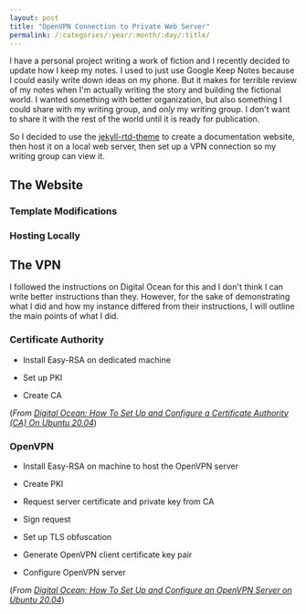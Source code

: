 ```yaml
---
layout: post
title: "OpenVPN Connection to Private Web Server"
permalink: /:categories/:year/:month/:day/:title/
---
```


I have a personal project writing a work of fiction and I recently decided to update how I keep my notes. I used to just use Google Keep Notes because I could easily write down ideas on my phone. But it makes for terrible review of my notes when I'm actually writing the story and building the fictional world. I wanted something with better organization, but also something I could share with my writing group, and _only_ my writing group. I don't want to share it with the rest of the world until it is ready for publication.

So I decided to use the [jekyll-rtd-theme](https://github.com/rundocs/jekyll-rtd-theme) to create a documentation website, then host it on a local web server, then set up a VPN connection so my writing group can view it.

## The Website

### Template Modifications

### Hosting Locally

## The VPN

I followed the instructions on Digital Ocean for this and I don't think I can write better instructions than they. However, for the sake of demonstrating what I did and how my instance differed from their instructions, I will outline the main points of what I did.

### Certificate Authority

* Install Easy-RSA on dedicated machine

* Set up PKI

* Create CA

(_From_ [_Digital Ocean: How To Set Up and Configure a Certificate Authority (CA) On Ubuntu 20.04_](https://www.digitalocean.com/community/tutorials/how-to-set-up-and-configure-a-certificate-authority-ca-on-ubuntu-20-04))

### OpenVPN

* Install Easy-RSA on machine to host the OpenVPN server

* Create PKI

* Request server certificate and private key from CA

* Sign request

* Set up TLS obfuscation

* Generate OpenVPN client certificate key pair

* Configure OpenVPN server

(_From_ [_Digital Ocean: How To Set Up and Configure an OpenVPN Server on Ubuntu 20.04_](https://www.digitalocean.com/community/tutorials/how-to-set-up-and-configure-an-openvpn-server-on-ubuntu-20-04))
